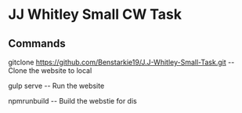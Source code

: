 # JJ Whitley Small CW Task


## Commands

gitclone https://github.com/Benstarkie19/J.J-Whitley-Small-Task.git    -- Clone the website to local

gulp serve   -- Run the website

npmrunbuild -- Build the webstie for dis

